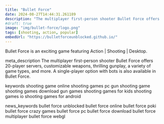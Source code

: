 ```yaml
---
title: "Bullet Force"
date: 2024-08-27T14:44:31.261189
description: "The multiplayer first-person shooter Bullet Force offers 20-player servers, customizable weapons, thrilling gunplay, a variety of game types, and more. A single-player option with bots is also available in Bullet Force."
#draft: true
image: "img/bullet-force/logo.png"
tags: [shooting, action, popular]
embedUrl: "https://bulletforceunblocked.github.io/"
---
```


Bullet Force is an exciting game featuring Action | Shooting | Desktop.

meta_description
The multiplayer first-person shooter Bullet Force offers 20-player servers, customizable weapons, thrilling gunplay, a variety of game types, and more. A single-player option with bots is also available in Bullet Force.


keywords
shooting game online shooting games pc gun shooting game shooting games download gun games shooting games for kids shooting games io shooting games for android


news_keywords
bullet force unblocked bullet force online bullet force poki bullet force crazy games bullet force pc bullet force download bullet force multiplayer bullet force webgl
